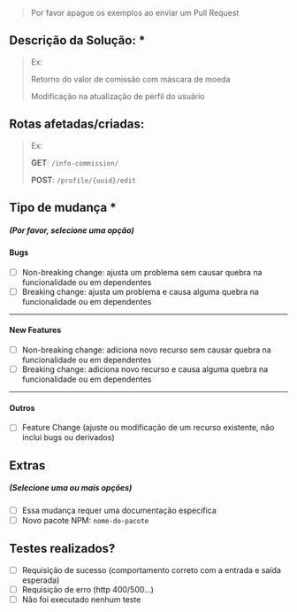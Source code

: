 > Por favor apague os exemplos ao enviar um Pull Request

## Descrição da Solução: *

> Ex:
> 
> Retorno do valor de comissão com máscara de moeda
> 
> Modificação na atualização de perfil do usuário

## Rotas afetadas/criadas:

> Ex:
> 
> **GET**: `/info-commission/`
>
> **POST**: `/profile/{uuid}/edit`

## Tipo de mudança *

##### (Por favor, selecione uma opção)

#### Bugs

- [ ] Non-breaking change: ajusta um problema sem causar quebra na funcionalidade ou em dependentes
- [ ] Breaking change: ajusta um problema e causa alguma quebra na funcionalidade ou em dependentes

<hr />

#### New Features

- [ ] Non-breaking change: adiciona novo recurso sem causar quebra na funcionalidade ou em dependentes
- [ ] Breaking change: adiciona novo recurso e causa alguma quebra na funcionalidade ou em dependentes

<hr />

#### Outros

- [ ] Feature Change (ajuste ou modificação de um recurso existente, não inclui bugs ou derivados)

## Extras

##### (Selecione uma ou mais opções)

- [ ] Essa mudança requer uma documentação específica
- [ ] Novo pacote NPM: `nome-do-pacote`

## Testes realizados?

- [ ] Requisição de sucesso (comportamento correto com a entrada e saída esperada)
- [ ] Requisição de erro (http 400/500...)
- [ ] Não foi executado nenhum teste
